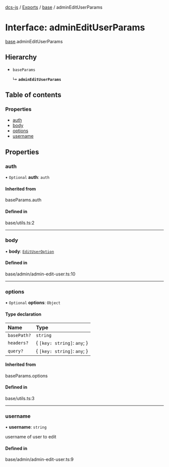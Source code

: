 [dcs-js](../README.md) / [Exports](../modules.md) / [base](../modules/base.md) / adminEditUserParams

# Interface: adminEditUserParams

[base](../modules/base.md).adminEditUserParams

## Hierarchy

- `baseParams`

  ↳ **`adminEditUserParams`**

## Table of contents

### Properties

- [auth](base.adminEditUserParams.md#auth)
- [body](base.adminEditUserParams.md#body)
- [options](base.adminEditUserParams.md#options)
- [username](base.adminEditUserParams.md#username)

## Properties

### <a id="auth" name="auth"></a> auth

• `Optional` **auth**: `auth`

#### Inherited from

baseParams.auth

#### Defined in

base/utils.ts:2

___

### <a id="body" name="body"></a> body

• **body**: [`EditUserOption`](base.EditUserOption.md)

#### Defined in

base/admin/admin-edit-user.ts:10

___

### <a id="options" name="options"></a> options

• `Optional` **options**: `Object`

#### Type declaration

| Name | Type |
| :------ | :------ |
| `basePath?` | `string` |
| `headers?` | { `[key: string]`: `any`;  } |
| `query?` | { `[key: string]`: `any`;  } |

#### Inherited from

baseParams.options

#### Defined in

base/utils.ts:3

___

### <a id="username" name="username"></a> username

• **username**: `string`

username of user to edit

#### Defined in

base/admin/admin-edit-user.ts:9
